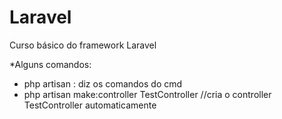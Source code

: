 # Laravel
Curso básico do framework Laravel

 *Alguns comandos:
  - php artisan : diz os comandos do cmd
  - php artisan make:controller TestController //cria o controller TestController automaticamente
 
